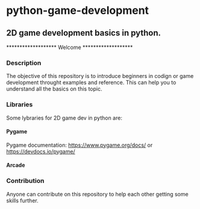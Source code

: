# python-game-development
## 2D game development basics in python.

******************* Welcome *******************

### Description

The objective of this repository is to introduce beginners in codign or game development throught examples and reference. This can help you to understand all the basics on this topic.

### Libraries

Some lybraries for 2D game dev in python are:
#### Pygame
Pygame documentation:
https://www.pygame.org/docs/
or
https://devdocs.io/pygame/

#### Arcade

### Contribution

Anyone can contribute on this repository to help each other getting some skills further.
